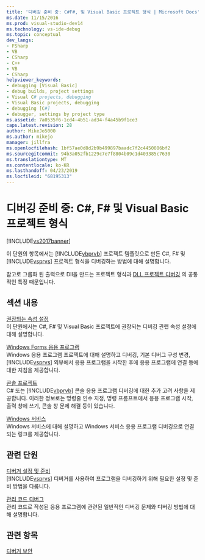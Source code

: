 ```yaml
---
title: '디버깅 준비 중: C#F#, 및 Visual Basic 프로젝트 형식 | Microsoft Docs'
ms.date: 11/15/2016
ms.prod: visual-studio-dev14
ms.technology: vs-ide-debug
ms.topic: conceptual
dev_langs:
- FSharp
- VB
- CSharp
- C++
- VB
- CSharp
helpviewer_keywords:
- debugging [Visual Basic]
- debug builds, project settings
- Visual C# projects, debugging
- Visual Basic projects, debugging
- debugging [C#]
- debugger, settings by project type
ms.assetid: 7a0535f6-1cd4-4b51-ad34-f4a45b9f1ce3
caps.latest.revision: 28
author: MikeJo5000
ms.author: mikejo
manager: jillfra
ms.openlocfilehash: 1bf57ae0d8d2b9b499897baadc7f2c4450086bf2
ms.sourcegitcommit: 94b3a052fb1229c7e7f8804b09c1d403385c7630
ms.translationtype: MT
ms.contentlocale: ko-KR
ms.lasthandoff: 04/23/2019
ms.locfileid: "68195313"
---
```

# <a name="debugging-preparation-c-f-and-visual-basic-project-types"></a>디버깅 준비 중: C#, F# 및 Visual Basic 프로젝트 형식
[!INCLUDE[vs2017banner](../includes/vs2017banner.md)]

이 단원의 항목에서는 [!INCLUDE[vbprvb](../includes/vbprvb-md.md)] 프로젝트 템플릿으로 만든 C#, F# 및 [!INCLUDE[vsprvs](../includes/vsprvs-md.md)] 프로젝트 형식을 디버깅하는 방법에 대해 설명합니다.  
  
 참고로 그룹화 된 출력으로 Dll을 만드는 프로젝트 형식과 [DLL 프로젝트 디버깅](../debugger/debugging-dll-projects.md) 의 공통적인 특징 때문입니다.  
  
## <a name="in-this-section"></a>섹션 내용  
 [권장되는 속성 설정](../debugger/managed-debugging-recommended-property-settings.md)  
 이 단원에서는 C#, F# 및 Visual Basic 프로젝트에 권장되는 디버깅 관련 속성 설정에 대해 설명합니다.  
  
 [Windows Forms 응용 프로그램](../debugger/debugging-preparation-windows-forms-applications.md)  
 Windows 응용 프로그램 프로젝트에 대해 설명하고 디버깅, 기본 디버그 구성 변경, [!INCLUDE[vsprvs](../includes/vsprvs-md.md)] 외부에서 응용 프로그램을 시작한 후에 응용 프로그램에 연결 등에 대한 지침을 제공합니다.  
  
 [콘솔 프로젝트](../debugger/debugging-preparation-console-projects.md)  
 C# 또는 [!INCLUDE[vbprvb](../includes/vbprvb-md.md)] 콘솔 응용 프로그램 디버깅에 대한 추가 고려 사항을 제공합니다. 이러한 정보로는 명령줄 인수 지정, 명령 프롬프트에서 응용 프로그램 시작, 출력 창에 쓰기, 콘솔 창 문제 해결 등이 있습니다.  
  
 [Windows 서비스](../debugger/debugging-preparation-windows-services.md)  
 Windows 서비스에 대해 설명하고 Windows 서비스 응용 프로그램 디버깅으로 연결되는 링크를 제공합니다.  
  
## <a name="related-sections"></a>관련 단원  
 [디버거 설정 및 준비](../debugger/debugger-settings-and-preparation.md)  
 [!INCLUDE[vsprvs](../includes/vsprvs-md.md)] 디버거를 사용하여 프로그램을 디버깅하기 위해 필요한 설정 및 준비 방법을 다룹니다.  
  
 [관리 코드 디버그](../debugger/debugging-managed-code.md)  
 관리 코드로 작성된 응용 프로그램에 관련된 일반적인 디버깅 문제와 디버깅 방법에 대해 설명합니다.  
  
## <a name="see-also"></a>관련 항목  
 [디버거 보안](../debugger/debugger-security.md)
